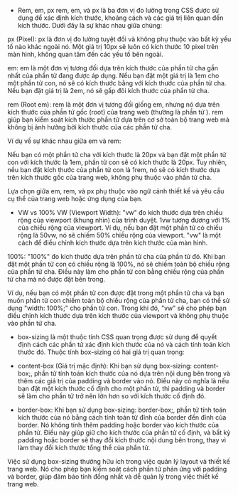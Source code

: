 - Rem, em, px
rem, em, và px là ba đơn vị đo lường trong CSS được sử dụng để xác định kích thước, khoảng cách và các giá trị liên quan đến kích thước. Dưới đây là sự khác nhau giữa chúng:

px (Pixel): px là đơn vị đo lường tuyệt đối và không phụ thuộc vào bất kỳ yếu tố nào khác ngoài nó. Một giá trị 10px sẽ luôn có kích thước 10 pixel trên màn hình, không quan tâm đến các yếu tố bên ngoài.

em: em là một đơn vị tương đối dựa trên kích thước của phần tử cha gần nhất của phần tử đang được áp dụng. Nếu bạn đặt một giá trị là 1em cho một phần tử con, nó sẽ có kích thước bằng với kích thước của phần tử cha. Nếu bạn đặt giá trị là 2em, nó sẽ gấp đôi kích thước của phần tử cha.

rem (Root em): rem là một đơn vị tương đối giống em, nhưng nó dựa trên kích thước của phần tử gốc (root) của trang web (thường là phần tử <html>). rem giúp bạn kiểm soát kích thước phần tử dựa trên cơ sở toàn bộ trang web mà không bị ảnh hưởng bởi kích thước của các phần tử cha.

Ví dụ về sự khác nhau giữa em và rem:

Nếu bạn có một phần tử cha với kích thước là 20px và bạn đặt một phần tử con với kích thước là 1em, phần tử con sẽ có kích thước là 20px. Tuy nhiên, nếu bạn đặt kích thước của phần tử con là 1rem, nó sẽ có kích thước dựa trên kích thước gốc của trang web, không phụ thuộc vào phần tử cha.

Lựa chọn giữa em, rem, và px phụ thuộc vào ngữ cảnh thiết kế và yêu cầu cụ thể của trang web hoặc ứng dụng của bạn.

- VW vs 100%
VW (Viewport Width): "vw" đo kích thước dựa trên chiều rộng của viewport (khung nhìn) của trình duyệt. 1vw tương đương với 1% của chiều rộng của viewport. Ví dụ, nếu bạn đặt một phần tử có chiều rộng là 50vw, nó sẽ chiếm 50% chiều rộng của viewport. "vw" là một cách để điều chỉnh kích thước dựa trên kích thước của màn hình.

100%: "100%" đo kích thước dựa trên phần tử cha của phần tử đó. Khi bạn đặt một phần tử con có chiều rộng là 100%, nó sẽ chiếm toàn bộ chiều rộng của phần tử cha. Điều này làm cho phần tử con bằng chiều rộng của phần tử cha mà nó được đặt bên trong.

Ví dụ, nếu bạn có một phần tử con được đặt trong một phần tử cha và bạn muốn phần tử con chiếm toàn bộ chiều rộng của phần tử cha, bạn có thể sử dụng "width: 100%;" cho phần tử con. Trong khi đó, "vw" sẽ cho phép bạn điều chỉnh kích thước dựa trên kích thước của viewport và không phụ thuộc vào phần tử cha.

- box-sizing là một thuộc tính CSS quan trọng được sử dụng để quyết định cách các phần tử xác định kích thước của nó và cách tính toán kích thước đó. Thuộc tính box-sizing có hai giá trị quan trọng:

- content-box (Giá trị mặc định): Khi bạn sử dụng box-sizing: content-box;, phần tử tính toán kích thước của nó dựa trên nội dung bên trong và thêm các giá trị của padding và border vào nó. Điều này có nghĩa là nếu bạn đặt một kích thước cố định cho một phần tử, thì padding và border sẽ làm cho phần tử trở nên lớn hơn so với kích thước cố định đó.

- border-box: Khi bạn sử dụng box-sizing: border-box;, phần tử tính toán kích thước của nó bằng cách tính toán từ đỉnh của border đến đỉnh của border. Nó không tính thêm padding hoặc border vào kích thước của phần tử. Điều này giúp giữ cho kích thước của phần tử cố định, và bất kỳ padding hoặc border sẽ thay đổi kích thước nội dung bên trong, thay vì làm thay đổi kích thước tổng thể của phần tử.

Việc sử dụng box-sizing thường hữu ích trong việc quản lý layout và thiết kế trang web. Nó cho phép bạn kiểm soát cách phần tử phản ứng với padding và border, giúp đảm bảo tính đồng nhất và dễ quản lý trong việc thiết kế trang web.
